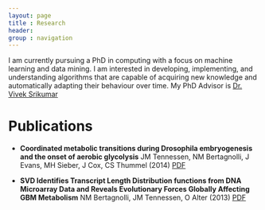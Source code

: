 ```yaml
---
layout: page
title : Research
header: 
group : navigation 
---
```



I am currently pursuing a PhD in computing with a focus on machine learning and data mining.  I am interested in developing, implementing, and understanding algorithms that are capable of acquiring new knowledge and automatically adapting their behaviour over time. My PhD Advisor is <a target = "_blank" href = "http://www.svivek.com">Dr. Vivek Srikumar</a>


<h1> Publications </h1> 

* **Coordinated metabolic transitions during Drosophila embryogenesis and the onset of aerobic glycolysis** JM Tennessen, NM Bertagnolli, J Evans, MH Sieber, J Cox, CS Thummel (2014) <a target = "_blank" href = "http://www.g3journal.org/content/4/5/839.full.pdf">PDF</a>

<!---http:// tells it to go to the internet otherwise looks in loval directory -->

* **SVD Identifies Transcript Length Distribution functions from DNA Microarray Data and Reveals Evolutionary Forces Globally Affecting GBM Metabolism** NM Bertagnolli, JM Tennessen, O Alter (2013) <a target = "_blank" href = "http://www.plosone.org/article/fetchObject.action?uri=info:doi/10.1371/journal.pone.0078913&representation=PDF">PDF</a>

<script>
  (function(i,s,o,g,r,a,m){i['GoogleAnalyticsObject']=r;i[r]=i[r]||function(){
  (i[r].q=i[r].q||[]).push(arguments)},i[r].l=1*new Date();a=s.createElement(o),
  m=s.getElementsByTagName(o)[0];a.async=1;a.src=g;m.parentNode.insertBefore(a,m)
  })(window,document,'script','//www.google-analytics.com/analytics.js','ga');

  ga('create', 'UA-68394304-1', 'auto');
  ga('send', 'pageview');

</script>
